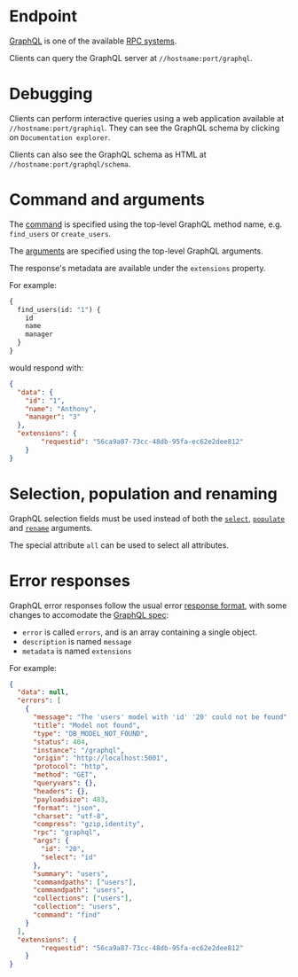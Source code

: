 # Endpoint

[GraphQL](http://graphql.org/) is one of the available [RPC systems](rpc.md).

Clients can query the GraphQL server at `//hostname:port/graphql`.

# Debugging

Clients can perform interactive queries using a web application available at
`//hostname:port/graphiql`.
They can see the GraphQL schema by clicking on `Documentation explorer`.

Clients can also see the GraphQL schema as HTML at
`//hostname:port/graphql/schema`.

# Command and arguments

The [command](rpc.md#rpc) is specified using the
top-level GraphQL method name, e.g. `find_users` or `create_users`.

The [arguments](rpc.md#rpc) are specified using the
top-level GraphQL arguments.

The response's metadata are available under the `extensions` property.

For example:

```graphql
{
  find_users(id: "1") {
    id
    name
    manager
  }
}
```

would respond with:

```json
{
  "data": {
    "id": "1",
    "name": "Anthony",
    "manager": "3"
  },
  "extensions": {
		"requestid": "56ca9a87-73cc-48db-95fa-ec62e2dee812"
	}
}
```

# Selection, population and renaming

GraphQL selection fields must be used instead of both the
[`select`](selecting.md),
[`populate`](relations.md#populating-nested-collections) and
[`rename`](renaming.md) arguments.

The special attribute `all` can be used to select all attributes.

# Error responses

GraphQL error responses follow the usual error
[response format](error.md#error-responses-sent-to-clients), with some changes
to accomodate the
[GraphQL spec](https://facebook.github.io/graphql/#sec-Errors):
  - `error` is called `errors`, and is an array containing a single object.
  - `description` is named `message`
  - `metadata` is named `extensions`

For example:

```json
{
  "data": null,
  "errors": [
    {
      "message": "The 'users' model with 'id' '20' could not be found",
      "title": "Model not found",
      "type": "DB_MODEL_NOT_FOUND",
      "status": 404,
      "instance": "/graphql",
      "origin": "http://localhost:5001",
      "protocol": "http",
      "method": "GET",
      "queryvars": {},
      "headers": {},
      "payloadsize": 483,
      "format": "json",
      "charset": "utf-8",
      "compress": "gzip,identity",
      "rpc": "graphql",
      "args": {
        "id": "20",
        "select": "id"
      },
      "summary": "users",
      "commandpaths": ["users"],
      "commandpath": "users",
      "collections": ["users"],
      "collection": "users",
      "command": "find"
    }
  ],
  "extensions": {
		"requestid": "56ca9a87-73cc-48db-95fa-ec62e2dee812"
	}
}
```
